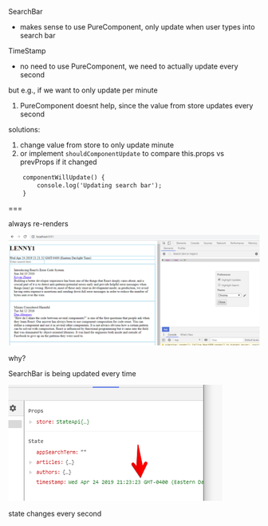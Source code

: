 SearchBar
- makes sense to use PureComponent, only update when user types into search bar

TimeStamp
- no need to use PureComponent, we need to actually update every second

but e.g., if we want to only update per minute

1. PureComponent doesnt help, since the value from store updates every second

solutions:
1. change value from store to only update minute
2. or implement `shouldComponentUpdate` to compare this.props vs prevProps if it changed


```
    componentWillUpdate() {
        console.log('Updating search bar');
    }
```



===

always re-renders

![](screens/2019-04-24-21-21-43.png)


why?

SearchBar is being updated every time

![](screens/2019-04-24-21-23-34.png)

state changes every second